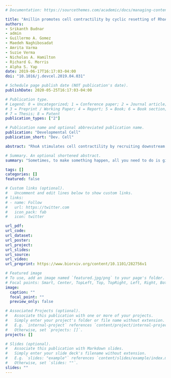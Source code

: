 ```yaml
---
# Documentation: https://sourcethemes.com/academic/docs/managing-content/

title: "Anillin promotes cell contractility by cyclic resetting of RhoA residence kinetics"
authors:
- Srikanth Budnar 
- admin
- Guillermo A. Gomez
- Maedeh Naghibosadat 
- Amrita Varma
- Suzie Verma
- Nicholas A. Hamilton
- Richard G. Morris
- Alpha S. Yap
date: 2019-06-17T16:17:03-04:00
doi: "10.1016/j.devcel.2019.04.031"

# Schedule page publish date (NOT publication's date).
publishDate: 2020-05-25T16:17:03-04:00

# Publication type.
# Legend: 0 = Uncategorized; 1 = Conference paper; 2 = Journal article;
# 3 = Preprint / Working Paper; 4 = Report; 5 = Book; 6 = Book section;
# 7 = Thesis; 8 = Patent
publication_types: ["2"]

# Publication name and optional abbreviated publication name.
publication: "Developmental Cell"
publication_short: "Dev. Cell"

abstract: "RhoA stimulates cell contractility by recruiting downstream effectors to the cortical plasma membrane. We now show that direct binding by anillin is required for effective signaling: this antagonizes the otherwise labile membrane association of GTP-RhoA to promote effector recruitment. However, since its binding to RhoA blocks access by other effectors, we demonstrate that anillin must also concentrate membrane phosphoinositide-4,5-P2 (PIP2) to promote signaling. We propose and test a sequential pathway where GTP-RhoA first binds to anillin and then is retained at the membrane by PIP2 after it disengages from anillin. Importantly, re-binding of membrane GTP-RhoA to anillin, regulated by the cortical density of anillin, creates cycles through this pathway. These cycles repeatedly reset the dissociation kinetics of GTP-RhoA, substantially increasing its dwell time to recruit effectors. Thus, anillin regulates RhoA signaling by a paradigm of kinetic scaffolding that may apply to other signals whose efficacy depends on their cortical dwell times."

# Summary. An optional shortened abstract.
summary: "Sometimes, to make something happen, all you need to do is give it more time. We discuss the case of a *kinetic* scaffold, which promotes signalling by inducing a delay."

tags: []
categories: []
featured: false

# Custom links (optional).
#   Uncomment and edit lines below to show custom links.
# links:
# - name: Follow
#   url: https://twitter.com
#   icon_pack: fab
#   icon: twitter

url_pdf:
url_code:
url_dataset:
url_poster:
url_project:
url_slides:
url_source:
url_video:
url_preprint: https://www.biorxiv.org/content/10.1101/282756v1

# Featured image
# To use, add an image named `featured.jpg/png` to your page's folder. 
# Focal points: Smart, Center, TopLeft, Top, TopRight, Left, Right, BottomLeft, Bottom, BottomRight.
image:
  caption: ""
  focal_point: ""
  preview_only: false

# Associated Projects (optional).
#   Associate this publication with one or more of your projects.
#   Simply enter your project's folder or file name without extension.
#   E.g. `internal-project` references `content/project/internal-project/index.md`.
#   Otherwise, set `projects: []`.
projects: []

# Slides (optional).
#   Associate this publication with Markdown slides.
#   Simply enter your slide deck's filename without extension.
#   E.g. `slides: "example"` references `content/slides/example/index.md`.
#   Otherwise, set `slides: ""`.
slides: ""
---
```

